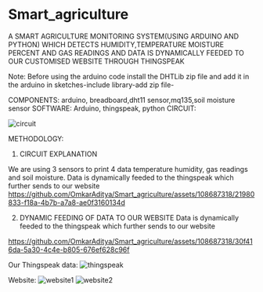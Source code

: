 # Smart_agriculture
A SMART AGRICULTURE MONITORING SYSTEM(USING ARDUINO AND PYTHON) WHICH DETECTS HUMIDITY,TEMPERATURE MOISTURE PERCENT AND GAS READINGS AND DATA IS DYNAMICALLY FEEDED TO OUR CUSTOMISED WEBSITE THROUGH THINGSPEAK

Note: Before using the arduino code install the DHTLib zip file and add it in the arduino in sketches-include library-add zip file-

COMPONENTS: arduino, breadboard,dht11 sensor,mq135,soil moisture sensor
SOFTWARE: Arduino, thingspeak, python
CIRCUIT:

![circuit](https://github.com/OmkarAditya/Smart_agriculture/assets/108687318/8e0efea8-231e-418e-bc86-2098eb33d771)

METHODOLOGY:
1. CIRCUIT EXPLANATION

We are using 3 sensors to print 4 data temperature humidity, gas readings and soil moisture. Data is dynamically feeded to the thingspeak which further sends to our website
https://github.com/OmkarAditya/Smart_agriculture/assets/108687318/21980833-f18a-4b7b-a7a8-ae0f3160134d


2. DYNAMIC FEEDING OF DATA TO OUR WEBSITE
   Data is dynamically feeded to the thingspeak which further sends to our website

https://github.com/OmkarAditya/Smart_agriculture/assets/108687318/30f416da-5a30-4c4e-b805-676ef628c96f




Our Thingspeak data:
![thingspeak](https://github.com/OmkarAditya/Smart_agriculture/assets/108687318/d428c7a6-bb37-4955-83f5-cc89df3e31eb)


Website:
![website1](https://github.com/OmkarAditya/Smart_agriculture/assets/108687318/5436084c-c00b-4f81-a687-0643a8329b21)
![website2](https://github.com/OmkarAditya/Smart_agriculture/assets/108687318/5d0b7003-2a9c-4954-b6d8-5ad2d8e2b9a8)
